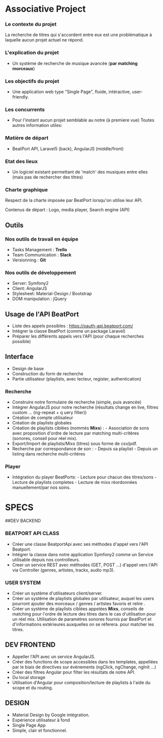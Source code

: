 # Associative Project

### Le contexte du projet

La recherche de titres qui s'accordent entre eux est une problématique à laquelle aucun projet actuel ne répond.

### L'explication du projet

- Un système de recherche de musique avancée (**par matching morceaux**)

### Les objectifs du projet

- Une application web type "Single Page", fluide, intéractive, user-friendly.

### Les concurrents  

- Pour l'instant aucun projet semblable au notre (à premiere vue)
Toutes autres information utiles:

### Matière de départ

- BeatPort API, Laravel5 (back), AngularJS (middle/front)

### Etat des lieux

- Un logiciel existant permettant de 'match' des musiques entre elles (mais pas de rechercher des titres)

### Charte graphique

Respect de la charte imposée par BeatPort lorsqu'on utilise leur API.

Contenus de départ : Logo, media player, Search engine (API)

## Outils

### Nos outils de travail en équipe

- Tasks Management : **Trello**
- Team Communication : **Slack**
- Versionning : **Git**

### Nos outils de développement

- Server: Symfony2
- Client: AngularJS
- Stylesheet: Material-Design / Bootstrap
- DOM manipulation : jQuery

## Usage de l'API BeatPort

- Liste des appels possibles : https://oauth-api.beatport.com/
- Intégrer la classe BeatPort (comme un package Laravel)
- Préparer les différents appels vers l'API (pour chaque recherches possible)

## Interface

- Design de base
- Construction du form de recherche
- Partie utilisateur (playlists, avec lecteur, register, authentication)

### Recherche

- Construire notre formulaire de recherche (simple, puis avancée)
- Intégrer AngularJS pour notre recherche (résultats change en live, filtres custom ... (ng-repeat + q
uery filter))
- Création de compte utilisateur
- Création de playlists globales
- Création de playlists ciblées (nommés **Mixs**) :
      - Association de sons avec proposition d'ordre de lecture par matching multi-critères (sonores, conseil pour réel mix).
- Export/Import de playlists/Mixs (titres) sous forme de csv/pdf.
- Recherche par correspondance de son :
      - Depuis sa playlist
      - Depuis un listing dans recherche multi-critères

### Player

- Intégration du player BeatPorts:
      - Lecture pour chacun des titres/sons
      - Lecture de playlists completes
      - Lecture de mixs réordonnées manuellement/par nos soins.

# SPECS

##DEV BACKEND

### BEATPORT API CLASS

- Créer une classe BeatportApi avec ses méthodes d'appel vers l'API Beatport.
- Intégrer la classe dans notre application Symfony2 comme un Service utilisable depuis nos controlleurs.
- Creer un service REST avec méthodes (GET, POST ...) d'appel vers l'API via Controller (genres, artistes, tracks, audio mp3).

### USER SYSTEM

- Créer un système d'utilisateurs client/server.
- Créer un système de playlists globales par utilisateur, auquel les users pourront ajouter des morceaux / genres / artistes favoris et relire .
- Créer un système de playlists ciblées appelées **Mixs**, conseils de matching pour l'ordre de lecture des titres dans le cas d'utilisation pour un réel mix. Utilisation de paramètres sonores fournis par BeatPort et d'informations extérieures auxquelles on se réferera. pour matcher les titres.

## DEV FRONTEND

- Appeller l'API avec un service AngularJS.
- Créer des functions de scope accessibles dans les templates, appellées par le biais de directives sur évènements (ngClick, ngChange, ngInit ...)
- Créer des filtres Angular pour filter les résultats de notre API.
- Du local storage
- Utilisation d'Angular pour composition/lecture de playlists à l'aide du scope et du routing.

## DESIGN

- Material Design by Google intégration.
- Expérience utilisateur à fond
- Single Page App
- Simple, clair et fonctionnel.
